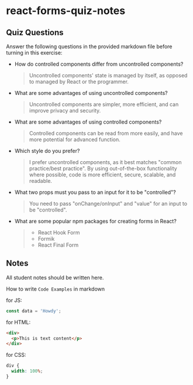 # react-forms-quiz-notes

## Quiz Questions

Answer the following questions in the provided markdown file before turning in this exercise:

- How do controlled components differ from uncontrolled components?

  > Uncontrolled components' state is managed by itself, as opposed to managed by React or the programmer.

- What are some advantages of using uncontrolled components?

  > Uncontrolled components are simpler, more efficient, and can improve privacy and security.

- What are some advantages of using controlled components?

  > Controlled components can be read from more easily, and have more potential for advanced function.

- Which style do you prefer?

  > I prefer uncontrolled components, as it best matches "common practice/best practice". By using out-of-the-box functionality where possible, code is more efficient, secure, scalable, and readable.

- What two props must you pass to an input for it to be "controlled"?

  > You need to pass "onChange/onInput" and "value" for an input to be "controlled".

- What are some popular npm packages for creating forms in React?

  > - React Hook Form
  > - Formik
  > - React Final Form

## Notes

All student notes should be written here.

How to write `Code Examples` in markdown

for JS:

```javascript
const data = 'Howdy';
```

for HTML:

```html
<div>
  <p>This is text content</p>
</div>
```

for CSS:

```css
div {
  width: 100%;
}
```
